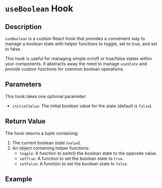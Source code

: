 # `useBoolean` Hook

## Description

`useBoolean` is a custom React hook that provides a convenient way to manage a boolean state with helper functions to toggle, set to true, and set to false.

This hook is useful for managing simple on/off or true/false states within your components. It abstracts away the need to manage `useState` and provide custom functions for common boolean operations.
## Parameters

This hook takes one optional parameter:

* `initialValue`: The initial boolean value for the state (default is `false`).

## Return Value

The hook returns a tuple containing:

1.  The current boolean state (`value`).
2.  An object containing helper functions:
    *   `toggle`: A function to switch the boolean state to the opposite value.
    *   `setTrue`: A function to set the boolean state to `true`.
    *   `setFalse`: A function to set the boolean state to `false`.

## Example